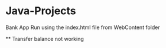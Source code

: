 # Java-Projects

Bank App
Run using the index.html file from WebContent folder

** Transfer balance not working
